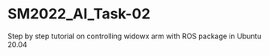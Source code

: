# SM2022_AI_Task-02
Step by step tutorial on controlling widowx arm with ROS package in Ubuntu 20.04
